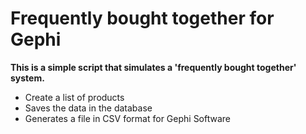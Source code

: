 # Frequently bought together for Gephi

**This is a simple script that simulates a 'frequently bought together' system.**

  - Create a list of products
  - Saves the data in the database
  - Generates a file in CSV format for Gephi Software
